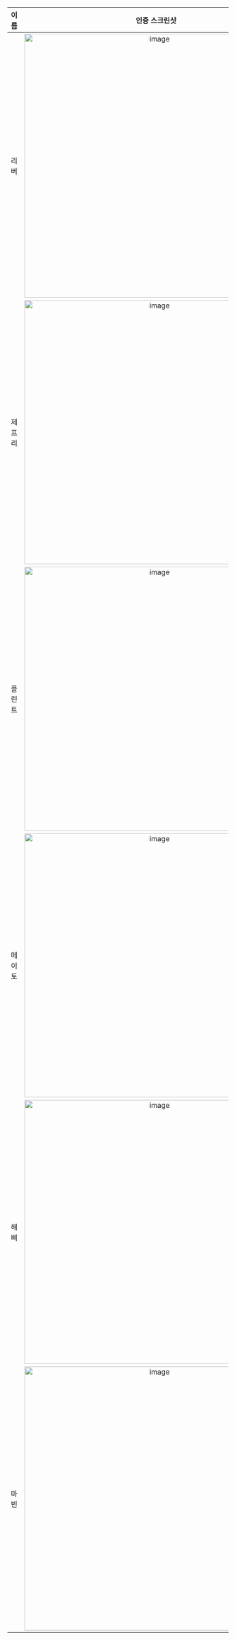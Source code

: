 | **이름** | **인증 스크린샷** |
|:--------:|:-----------------:|
| 리버   | <img width="600" alt="image" src="https://github.com/user-attachments/assets/4937841b-8f90-4156-92cd-bcfc6caa080d" /> |
| 제프리 | <img width="600" alt="image" src="https://github.com/user-attachments/assets/0b924f6e-7a04-4f64-a4c4-5ec383d13a29" /> |
| 플린트 | <img width="600" alt="image" src="https://github.com/user-attachments/assets/c5611fcc-afe4-408f-9e45-7df10b8ffbdc" /> |
| 메이토 | <img width="600" alt="image" src="https://github.com/user-attachments/assets/8ee53f54-d7a8-41f9-b650-42df15e2b710" /> |
| 해삐 | <img width="600" alt="image" src="https://github.com/user-attachments/assets/0a714415-94d7-45db-831c-1eb910f50e45" /> |
| 마빈 | <img width="600" alt="image" src="https://github.com/user-attachments/assets/65bbf73b-77bc-4166-99ce-98289691eaba" /> |
